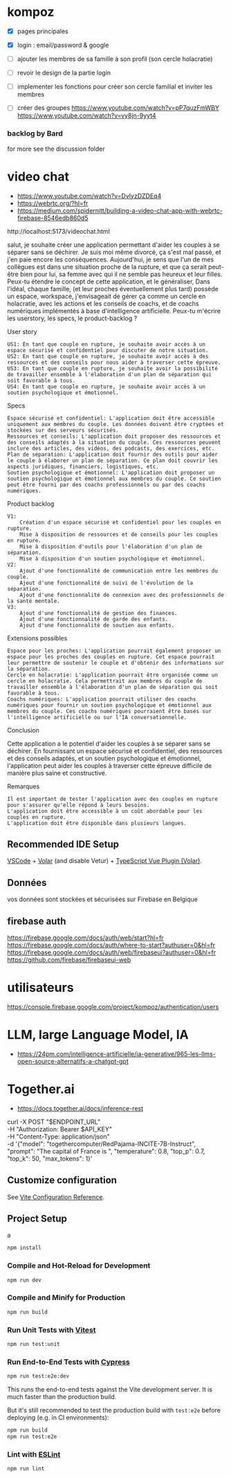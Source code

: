 # kompoz

- [X] pages principales
- [X] login : email/password & google
- [ ] ajouter les membres de sa famille à son profil (son cercle holacratie)
- [ ] revoir le design de la partie login
- [ ] implementer les fonctions pour créer son cercle familial et inviter les membres
- [ ] créer des groupes
https://www.youtube.com/watch?v=pP7quzFmWBY 
 https://www.youtube.com/watch?v=vy8jn-9yyt4



### backlog by Bard
for more see the discussion folder

# video chat
- https://www.youtube.com/watch?v=DvlyzDZDEq4
- https://webrtc.org/?hl=fr
- https://medium.com/spidernitt/building-a-video-chat-app-with-webrtc-firebase-8546edb860d5

http://localhost:5173/videochat.html


salut, je souhaite créer une application permettant d'aider les couples à se séparer sans se déchirer. Je suis moi même divorcé, ça s'est mal passé, et j'en paie encore les conséquences. Aujourd'hui, je sens que l'un de mes collègues est dans une situation proche de la rupture,  et que ça serait peut-être bien pour lui, sa femme avec qui il ne semble pas heureux et leur filles. Peux-tu étendre le concept de cette application, et le généraliser, Dans l'idéal, chaque famille, (et leur proches éventuellement plus tard) possède un espace, workspace, j'envisageait de gérer ça comme un cercle en holacratie, avec les actions et les conseils de coachs, et de coachs numériques implémentés à base d'intelligence artificielle. Peux-tu m'écrire les userstory, les specs, le product-backlog ?

User story

    US1: En tant que couple en rupture, je souhaite avoir accès à un espace sécurisé et confidentiel pour discuter de notre situation.
    US2: En tant que couple en rupture, je souhaite avoir accès à des ressources et des conseils pour nous aider à traverser cette épreuve.
    US3: En tant que couple en rupture, je souhaite avoir la possibilité de travailler ensemble à l'élaboration d'un plan de séparation qui soit favorable à tous.
    US4: En tant que couple en rupture, je souhaite avoir accès à un soutien psychologique et émotionnel.

Specs

    Espace sécurisé et confidentiel: L'application doit être accessible uniquement aux membres du couple. Les données doivent être cryptées et stockées sur des serveurs sécurisés.
    Ressources et conseils: L'application doit proposer des ressources et des conseils adaptés à la situation du couple. Ces ressources peuvent inclure des articles, des vidéos, des podcasts, des exercices, etc.
    Plan de séparation: L'application doit fournir des outils pour aider le couple à élaborer un plan de séparation. Ce plan doit couvrir les aspects juridiques, financiers, logistiques, etc.
    Soutien psychologique et émotionnel: L'application doit proposer un soutien psychologique et émotionnel aux membres du couple. Ce soutien peut être fourni par des coachs professionnels ou par des coachs numériques.

Product backlog

    V1:
        Création d'un espace sécurisé et confidentiel pour les couples en rupture.
        Mise à disposition de ressources et de conseils pour les couples en rupture.
        Mise à disposition d'outils pour l'élaboration d'un plan de séparation.
        Mise à disposition d'un soutien psychologique et émotionnel.
    V2:
        Ajout d'une fonctionnalité de communication entre les membres du couple.
        Ajout d'une fonctionnalité de suivi de l'évolution de la séparation.
        Ajout d'une fonctionnalité de connexion avec des professionnels de la santé mentale.
    V3:
        Ajout d'une fonctionnalité de gestion des finances.
        Ajout d'une fonctionnalité de garde des enfants.
        Ajout d'une fonctionnalité de soutien aux enfants.

Extensions possibles

    Espace pour les proches: L'application pourrait également proposer un espace pour les proches des couples en rupture. Cet espace pourrait leur permettre de soutenir le couple et d'obtenir des informations sur la séparation.
    Cercle en holacratie: L'application pourrait être organisée comme un cercle en holacratie. Cela permettrait aux membres du couple de travailler ensemble à l'élaboration d'un plan de séparation qui soit favorable à tous.
    Coachs numériques: L'application pourrait utiliser des coachs numériques pour fournir un soutien psychologique et émotionnel aux membres du couple. Ces coachs numériques pourraient être basés sur l'intelligence artificielle ou sur l'IA conversationnelle.

Conclusion

Cette application a le potentiel d'aider les couples à se séparer sans se déchirer. En fournissant un espace sécurisé et confidentiel, des ressources et des conseils adaptés, et un soutien psychologique et émotionnel, l'application peut aider les couples à traverser cette épreuve difficile de manière plus saine et constructive.

Remarques

    Il est important de tester l'application avec des couples en rupture pour s'assurer qu'elle répond à leurs besoins.
    L'application doit être accessible à un coût abordable pour les couples en rupture.
    L'application doit être disponible dans plusieurs langues.


## Recommended IDE Setup

[VSCode](https://code.visualstudio.com/) + [Volar](https://marketplace.visualstudio.com/items?itemName=Vue.volar) (and disable Vetur) + [TypeScript Vue Plugin (Volar)](https://marketplace.visualstudio.com/items?itemName=Vue.vscode-typescript-vue-plugin).


## Données 
vos données sont stockées et sécurisées sur Firebase en Belgique

## firebase auth
https://firebase.google.com/docs/auth/web/start?hl=fr
https://firebase.google.com/docs/auth/where-to-start?authuser=0&hl=fr
https://firebase.google.com/docs/auth/web/firebaseui?authuser=0&hl=fr
https://github.com/firebase/firebaseui-web

# utilisateurs
https://console.firebase.google.com/project/kompoz/authentication/users


# LLM, large Language Model, IA
- https://24pm.com/intelligence-artificielle/ia-generative/965-les-llms-open-source-alternatifs-a-chatgpt-gpt

# Together.ai
- https://docs.together.ai/docs/inference-rest

curl -X POST "$ENDPOINT_URL" \
     -H "Authorization: Bearer $API_KEY" \
     -H "Content-Type: application/json" \
     -d '{"model": "togethercomputer/RedPajama-INCITE-7B-Instruct", "prompt": "The capital of France is ", "temperature": 0.8, "top_p": 0.7, "top_k": 50, "max_tokens": 1}'





## Customize configuration

See [Vite Configuration Reference](https://vitejs.dev/config/).

## Project Setup
a
```sh
npm install
```

### Compile and Hot-Reload for Development

```sh
npm run dev
```

### Compile and Minify for Production

```sh
npm run build
```

### Run Unit Tests with [Vitest](https://vitest.dev/)

```sh
npm run test:unit
```

### Run End-to-End Tests with [Cypress](https://www.cypress.io/)

```sh
npm run test:e2e:dev
```

This runs the end-to-end tests against the Vite development server.
It is much faster than the production build.

But it's still recommended to test the production build with `test:e2e` before deploying (e.g. in CI environments):

```sh
npm run build
npm run test:e2e
```

### Lint with [ESLint](https://eslint.org/)

```sh
npm run lint
```
